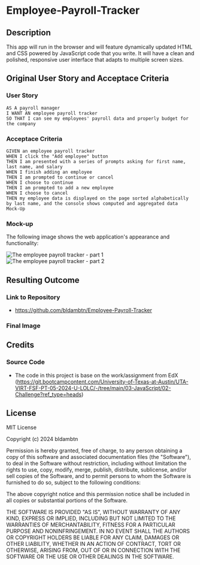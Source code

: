 # Employee-Payroll-Tracker

## Description
This app will run in the browser and will feature dynamically updated HTML and CSS powered by JavaScript code that you write. It will have a clean and polished, responsive user interface that adapts to multiple screen sizes.

## Original User Story and Acceptace Criteria

### User Story

```
AS A payroll manager
I WANT AN employee payroll tracker
SO THAT I can see my employees' payroll data and properly budget for the company
```

### Acceptace Criteria

```
GIVEN an employee payroll tracker
WHEN I click the "Add employee" button
THEN I am presented with a series of prompts asking for first name, last name, and salary
WHEN I finish adding an employee
THEN I am prompted to continue or cancel
WHEN I choose to continue
THEN I am prompted to add a new employee
WHEN I choose to cancel
THEN my employee data is displayed on the page sorted alphabetically by last name, and the console shows computed and aggregated data
Mock-Up
```

### Mock-up

The following image shows the web application's appearance and functionality:

![The employee payroll tracker - part 1](../Employee-Payroll-Tracker/Assets/03-javascript-homework-console-demo.png)
![The employee payroll tracker - part 2 ](../Employee-Payroll-Tracker/Assets/03-javascript-homework-demo.gif)

## Resulting Outcome

### Link to Repository

* https://github.com/bldambtn/Employee-Payroll-Tracker

### Final Image

## Credits

### Source Code

* The code in this project is base on the work/assignment from EdX (https://git.bootcampcontent.com/University-of-Texas-at-Austin/UTA-VIRT-FSF-PT-05-2024-U-LOLC/-/tree/main/03-JavaScript/02-Challenge?ref_type=heads)

## License

MIT License

Copyright (c) 2024 bldambtn

Permission is hereby granted, free of charge, to any person obtaining a copy
of this software and associated documentation files (the "Software"), to deal
in the Software without restriction, including without limitation the rights
to use, copy, modify, merge, publish, distribute, sublicense, and/or sell
copies of the Software, and to permit persons to whom the Software is
furnished to do so, subject to the following conditions:

The above copyright notice and this permission notice shall be included in all
copies or substantial portions of the Software.

THE SOFTWARE IS PROVIDED "AS IS", WITHOUT WARRANTY OF ANY KIND, EXPRESS OR
IMPLIED, INCLUDING BUT NOT LIMITED TO THE WARRANTIES OF MERCHANTABILITY,
FITNESS FOR A PARTICULAR PURPOSE AND NONINFRINGEMENT. IN NO EVENT SHALL THE
AUTHORS OR COPYRIGHT HOLDERS BE LIABLE FOR ANY CLAIM, DAMAGES OR OTHER
LIABILITY, WHETHER IN AN ACTION OF CONTRACT, TORT OR OTHERWISE, ARISING FROM,
OUT OF OR IN CONNECTION WITH THE SOFTWARE OR THE USE OR OTHER DEALINGS IN THE
SOFTWARE.